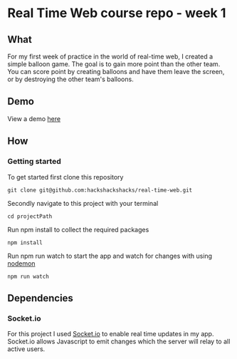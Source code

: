 # Real Time Web course repo - week 1
## What
For my first week of practice in the world of real-time web, I created a simple balloon game. The goal is to gain more point than the other team. You can score point by creating balloons and have them leave the screen, or by destroying the other team's balloons.

## Demo
View a demo [here](https://ballonnen.herokuapp.com/)

## How
### Getting started
To get started first clone this repository

`git clone git@github.com:hackshackshacks/real-time-web.git`

Secondly navigate to this project with your terminal

` cd projectPath `

Run npm install to collect the required packages

`npm install`

Run npm run watch to start the app and watch for changes with using [nodemon](https://www.npmjs.com/package/nodemon)

`npm run watch`

## Dependencies
### Socket.io
For this project I used [Socket.io](https://socket.io/) to enable real time updates in my app. Socket.io allows Javascript to emit changes which the server will relay to all active users.
